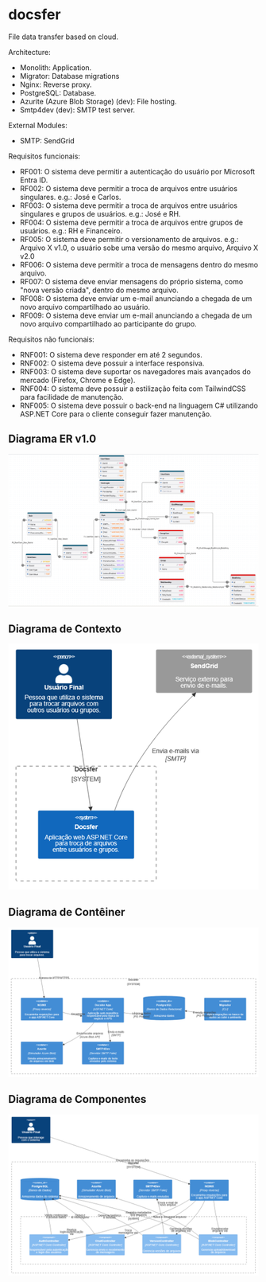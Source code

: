 # docsfer

File data transfer based on cloud.

Architecture:
- Monolith: Application.
- Migrator: Database migrations
- Nginx: Reverse proxy.
- PostgreSQL: Database.
- Azurite (Azure Blob Storage) (dev): File hosting.
- Smtp4dev (dev): SMTP test server.

External Modules:
- SMTP: SendGrid

Requisitos funcionais:
- RF001: O sistema deve permitir a autenticação do usuário por Microsoft Entra ID.
- RF002: O sistema deve permitir a troca de arquivos entre usuários singulares. e.g.: José e Carlos.
- RF003: O sistema deve permitir a troca de arquivos entre usuários singulares e grupos de usuários. e.g.: José e RH.
- RF004: O sistema deve permitir a troca de arquivos entre grupos de usuários. e.g.: RH e Financeiro.
- RF005: O sistema deve permitir o versionamento de arquivos. e.g.: Arquivo X v1.0, o usuário sobe uma versão do mesmo arquivo, Arquivo X v2.0
- RF006: O sistema deve permitir a troca de mensagens dentro do mesmo arquivo.
- RF007: O sistema deve enviar mensagens do próprio sistema, como "nova versão criada", dentro do mesmo arquivo.
- RF008: O sistema deve enviar um e-mail anunciando a chegada de um novo arquivo compartilhado ao usuário.
- RF009: O sistema deve enviar um e-mail anunciando a chegada de um novo arquivo compartilhado ao participante do grupo.

Requisitos não funcionais:
- RNF001: O sistema deve responder em até 2 segundos.
- RNF002: O sistema deve possuir a interface responsiva.
- RNF003: O sistema deve suportar os navegadores mais avançados do mercado (Firefox, Chrome e Edge).
- RNF004: O sistema deve possuir a estilização feita com TailwindCSS para facilidade de manutenção.
- RNF005: O sistema deve possuir o back-end na linguagem C# utilizando ASP.NET Core para o cliente conseguir fazer manutenção.

## Diagrama ER v1.0

![ER Diagram](docs/images/er_diagram_v1.png)

## Diagrama de Contexto

![Context Diagram](docs/images/context_c4_diagram.png)

## Diagrama de Contêiner

![Container Diagram](docs/images/container_c4_diagram.png)

## Diagrama de Componentes

![Components Diagram](docs/images/component_c4_diagram.png)
